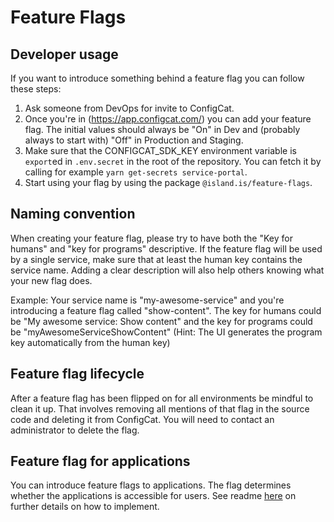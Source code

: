 # Feature Flags

## Developer usage

If you want to introduce something behind a feature flag you can follow these steps:

1. Ask someone from DevOps for invite to ConfigCat.
2. Once you're in (https://app.configcat.com/) you can add your feature flag. The initial values should always be "On" in Dev and (probably always to start with) "Off" in Production and Staging.
3. Make sure that the CONFIGCAT_SDK_KEY environment variable is `export`ed in `.env.secret` in the root of the repository. You can fetch it by calling for example `yarn get-secrets service-portal`.
4. Start using your flag by using the package `@island.is/feature-flags`.

## Naming convention

When creating your feature flag, please try to have both the "Key for humans" and "key for programs" descriptive. If the feature flag will be used by a single service, make sure that at least the human key contains the service name. Adding a clear description will also help others knowing what your new flag does.

Example: Your service name is "my-awesome-service" and you're introducing a feature flag called "show-content". The key for humans could be "My awesome service: Show content" and the key for programs could be "myAwesomeServiceShowContent" (Hint: The UI generates the program key automatically from the human key)

## Feature flag lifecycle

After a feature flag has been flipped on for all environments be mindful to clean it up. That involves removing all mentions of that flag in the source code and deleting it from ConfigCat. You will need to contact an administrator to delete the flag.

## Feature flag for applications

You can introduce feature flags to applications. The flag determines whether the applications is accessible for users. See readme [here](https://docs.devland.is/libs/application/core#feature-flags 'Application system core readme') on further details on how to implement.
